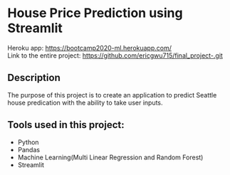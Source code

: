 # House Price Prediction using Streamlit
Heroku app: https://bootcamp2020-ml.herokuapp.com/
<br>
Link to the entire project: https://github.com/ericgwu715/final_project-.git 
<br> 

## Description
The purpose of this project is to create an application to predict Seattle house predication with the ability to take user inputs.
<br>

## Tools used in this project:
* Python 
* Pandas
* Machine Learning(Multi Linear Regression and Random Forest) 
* Streamlit 

